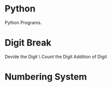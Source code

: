 # Python
Python Programs.
# Digit Break
Devide the Digit \\
Count the Digit
Addition of Digit
# Numbering System

